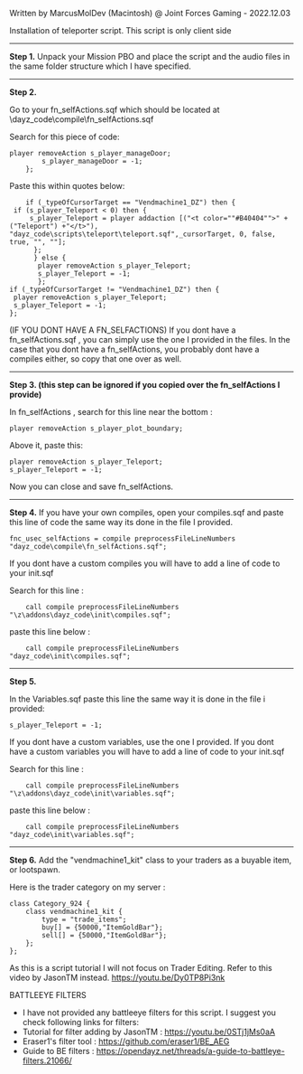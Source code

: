
 Written by MarcusMolDev (Macintosh) @ Joint Forces Gaming - 2022.12.03

Installation of teleporter script. This script is only client side

------------------------------------------------------------------------------------------------------------------------------------------------------------------
**Step 1.**
Unpack your Mission PBO and place the script and the audio files in the same folder structure which I have specified.

------------------------------------------------------------------------------------------------------------------------------------------------------------------
**Step 2.**

Go to your fn_selfActions.sqf which should be located at \dayz_code\compile\fn_selfActions.sqf

Search for this piece of code:

	player removeAction s_player_manageDoor;
			s_player_manageDoor = -1;
		};

Paste this within quotes below:


		if (_typeOfCursorTarget == "Vendmachine1_DZ") then {	
	 if (s_player_Teleport < 0) then {                 	 
		 s_player_Teleport = player addaction [("<t color=""#B40404"">" + ("Teleport") +"</t>"), "dayz_code\scripts\teleport\teleport.sqf",_cursorTarget, 0, false, true, "", ""];
		  };				   
		  } else {
		   player removeAction s_player_Teleport;
		   s_player_Teleport = -1;
		   };	
	if (_typeOfCursorTarget != "Vendmachine1_DZ") then {
	 player removeAction s_player_Teleport;
	 s_player_Teleport = -1;
	};


(IF YOU DONT HAVE A FN_SELFACTIONS)
If you dont have a fn_selfActions.sqf , you can simply use the one I provided in the files. 
In the case that you dont have a fn_selfActions, you probably dont have a compiles either, so copy that one over as well.

------------------------------------------------------------------------------------------------------------------------------------------------------------------
**Step 3. (this step can be ignored if you copied over the fn_selfActions I provide)**

In fn_selfActions , search for this line near the bottom : 

	player removeAction s_player_plot_boundary;

Above it, paste this:

	player removeAction s_player_Teleport;
	s_player_Teleport = -1;


Now you can close and save fn_selfActions.

------------------------------------------------------------------------------------------------------------------------------------------------------------------
**Step 4.**
If you have your own compiles, open your compiles.sqf and paste this line of code the same way its done in the file I provided.

	fnc_usec_selfActions = compile preprocessFileLineNumbers "dayz_code\compile\fn_selfActions.sqf";


If you dont have a custom compiles you will have to add a line of code to your init.sqf

Search for this line :

		call compile preprocessFileLineNumbers "\z\addons\dayz_code\init\compiles.sqf";

paste this line below :

		call compile preprocessFileLineNumbers "dayz_code\init\compiles.sqf";

------------------------------------------------------------------------------------------------------------------------------------------------------------------
**Step 5.**

In the Variables.sqf
paste this line the same way it is done in the file i provided: 

	s_player_Teleport = -1;


If you dont have a custom variables, use the one I provided.
If you dont have a custom variables you will have to add a line of code to your init.sqf

Search for this line :

		call compile preprocessFileLineNumbers "\z\addons\dayz_code\init\variables.sqf";

paste this line below :

		call compile preprocessFileLineNumbers "dayz_code\init\variables.sqf";

------------------------------------------------------------------------------------------------------------------------------------------------------------------

**Step 6.**
Add the "vendmachine1_kit" class to your traders as a buyable item, or lootspawn.

Here is the trader category on my server :

	class Category_924 {
		class vendmachine1_kit {
			type = "trade_items";
			buy[] = {50000,"ItemGoldBar"};
			sell[] = {50000,"ItemGoldBar"};
		};
	};

As this is a script tutorial I will not focus on Trader Editing. Refer to this video by JasonTM instead.
https://youtu.be/Dy0TP8Pi3nk





BATTLEEYE FILTERS 
- I have not provided any battleeye filters for this script. I suggest you check following links for filters:
- Tutorial for filter adding by JasonTM : https://youtu.be/0STj1jMs0aA
- Eraser1's filter tool : https://github.com/eraser1/BE_AEG 
- Guide to BE filters : https://opendayz.net/threads/a-guide-to-battleye-filters.21066/

